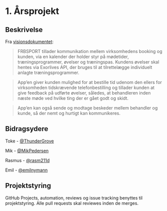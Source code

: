 # 1. Årsprojekt

## Beskrivelse
Fra [visionsdokumentet](https://github.com/emilnymann/1AarsProjekt/blob/master/02%20Requirements%20%26%20Analysis/Visionsdokument.docx):
> FRBSPORT tillader kommunikation mellem virksomhedens booking og kunden, via en kalender der holder styr på mødetider, træningsprogrammer, øvelser og træningspas. Kundens øvelser skal hentes via Exorlives API, der bruges til at tilrettelægge individuelt anlagte træningsprogrammer.

> App’en giver kunden mulighed for at bestille tid udenom den ellers for virksomheden tidskrævende telefonbestilling og tillader kunden at give feedback på udførte øvelser, således, at behandleren inden næste møde ved hvilke ting der er gået godt og skidt.

> App’en kan også sende og modtage beskeder mellem behandler og kunde, så der nemt og hurtigt kan kommunikeres.

## Bidragsydere
Toke - [@ThunderGrove](https://github.com/ThunderGrove)

Mik - [@MikPedersen](https://github.com/MikPedersen)

Rasmus - [@rasm211d](https://github.com/rasm211d)

Emil - [@emilnymann](https://github.com/emilnymann)

## Projektstyring
GitHub Projects, automation, reviews og issue tracking benyttes til projektstyring. Alle pull requests skal reviewes inden de merges.
